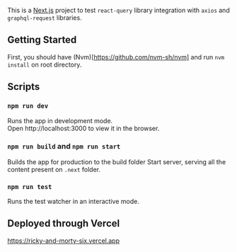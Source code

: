 This is a [Next.js](https://nextjs.org/) project to test `react-query` library integration with `axios` and `graphql-request` libraries.

## Getting Started

First, you should have (Nvm)[https://github.com/nvm-sh/nvm] and run `nvm install` on root directory.

## Scripts

### `npm run dev`

Runs the app in development mode.  
Open http://localhost:3000 to view it in the browser.

### `npm run build` and `npm run start`

Builds the app for production to the build folder
Start server, serving all the content present on `.next` folder.

### `npm run test`

Runs the test watcher in an interactive mode.

## Deployed through Vercel

https://ricky-and-morty-six.vercel.app
